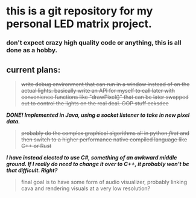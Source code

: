 # this is a git repository for my personal LED matrix project. 
### don't expect crazy high quality code or anything, this is all done as a hobby.
## current plans:
>~~write debug environment that can run in a window instead of on the actual lights. basically write an API for myself to call later with convenience functions like "drawPixel()" that can be later swapped out to control the lights on the real deal. OOP stuff ecksdee~~ 

***DONE! Implemented in Java, using a socket listener to take in new pixel data.***

>~~probably do the complex graphical algorithms all in python *first* and then switch to a higher performance native compiled language like C++ or Rust~~


***I have instead elected to use C#, something of an awkward middle ground. If I really do need to change it over to C++, it _probably_ won't be that difficult. Right?***


>final goal is to have some form of audio visualizer, probably linking cava and rendering visuals at a very low resolution?
